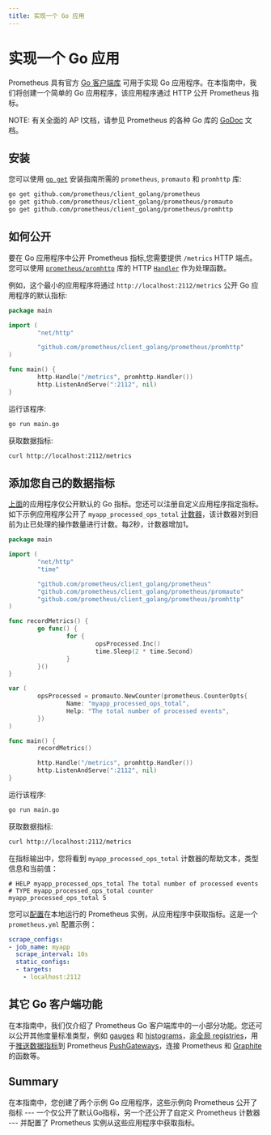 ```yaml
---
title: 实现一个 Go 应用
---
```


# 实现一个 Go 应用

Prometheus 具有官方 [Go 客户端库](https://github.com/prometheus/client_golang) 可用于实现 Go 应用程序。在本指南中，我们将创建一个简单的 Go 应用程序，该应用程序通过 HTTP 公开 Prometheus 指标。

NOTE: 有关全面的 AP I文档，请参见 Prometheus 的各种 Go 库的 [GoDoc](https://godoc.org/github.com/prometheus/client_golang) 文档。

## 安装 <a id="installation"></a>

您可以使用 [`go get`](https://golang.org/doc/articles/go_command.html) 安装指南所需的 `prometheus`, `promauto` 和 `promhttp` 库:

```bash
go get github.com/prometheus/client_golang/prometheus
go get github.com/prometheus/client_golang/prometheus/promauto
go get github.com/prometheus/client_golang/prometheus/promhttp
```

## 如何公开 <a id="how-go-exposition-works"></a>

要在 Go 应用程序中公开 Prometheus 指标,您需要提供 `/metrics` HTTP 端点。您可以使用 [`prometheus/promhttp`](https://godoc.org/github.com/prometheus/client_golang/prometheus/promhttp) 库的 HTTP [`Handler`](https://godoc.org/github.com/prometheus/client_golang/prometheus/promhttp#Handler) 作为处理函数。

例如，这个最小的应用程序将通过 `http://localhost:2112/metrics` 公开 Go 应用程序的默认指标:

```go
package main

import (
        "net/http"

        "github.com/prometheus/client_golang/prometheus/promhttp"
)

func main() {
        http.Handle("/metrics", promhttp.Handler())
        http.ListenAndServe(":2112", nil)
}
```

运行该程序:

```bash
go run main.go
```

获取数据指标:

```bash
curl http://localhost:2112/metrics
```

## 添加您自己的数据指标 <a id="adding-your-own-metrics"></a>

[上面]()的应用程序仅公开默认的 Go 指标。您还可以注册自定义应用程序指定指标。如下示例应用程序公开了 `myapp_processed_ops_total` [计数器](https://prometheus.io/docs/concepts/metric_types/#counter)，该计数器对到目前为止已处理的操作数量进行计数。每2秒，计数器增加1。

```go
package main

import (
        "net/http"
        "time"

        "github.com/prometheus/client_golang/prometheus"
        "github.com/prometheus/client_golang/prometheus/promauto"
        "github.com/prometheus/client_golang/prometheus/promhttp"
)

func recordMetrics() {
        go func() {
                for {
                        opsProcessed.Inc()
                        time.Sleep(2 * time.Second)
                }
        }()
}

var (
        opsProcessed = promauto.NewCounter(prometheus.CounterOpts{
                Name: "myapp_processed_ops_total",
                Help: "The total number of processed events",
        })
)

func main() {
        recordMetrics()

        http.Handle("/metrics", promhttp.Handler())
        http.ListenAndServe(":2112", nil)
}
```

运行该程序:

```bash
go run main.go
```

获取数据指标:

```bash
curl http://localhost:2112/metrics
```

在指标输出中，您将看到 `myapp_processed_ops_total` 计数器的帮助文本，类型信息和当前值：

```text
# HELP myapp_processed_ops_total The total number of processed events
# TYPE myapp_processed_ops_total counter
myapp_processed_ops_total 5
```

您可以[配置](https://prometheus.io/docs/prometheus/latest/configuration/configuration/#scrape_config)在本地运行的 Prometheus 实例，从应用程序中获取指标。这是一个 `prometheus.yml` 配置示例：

```yaml
scrape_configs:
- job_name: myapp
  scrape_interval: 10s
  static_configs:
  - targets:
    - localhost:2112
```

## 其它 Go 客户端功能 <a id="other-go-client-features"></a>

在本指南中，我们仅介绍了 Prometheus Go 客户端库中的一小部分功能。您还可以公开其他度量标准类型，例如 [gauges](https://godoc.org/github.com/prometheus/client_golang/prometheus#Gauge) 和 [histograms](https://godoc.org/github.com/prometheus/client_golang/prometheus#Histogram)，[非全局 registries](https://godoc.org/github.com/prometheus/client_golang/prometheus#Registry)，用于[推送数据指标](https://godoc.org/github.com/prometheus/client_golang/prometheus/push)到 Prometheus [PushGateways](https://prometheus.io/docs/instrumenting/pushing/)，连接 Prometheus 和 [Graphite](https://godoc.org/github.com/prometheus/client_golang/prometheus/graphite) 的函数等。

## Summary

在本指南中，您创建了两个示例 Go 应用程序，这些示例向 Prometheus 公开了指标 --- 一个仅公开了默认Go指标，另一个还公开了自定义 Prometheus 计数器 --- 并配置了 Prometheus 实例从这些应用程序中获取指标。


